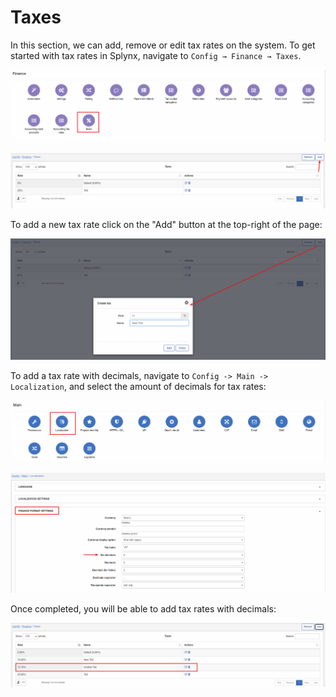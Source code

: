 Taxes
=============
In this section, we can add, remove or edit tax rates on the system. To get started with tax rates in Splynx, navigate to `Config → Finance → Taxes`.

![Main menu](icon.png)

![List](list.png)

To add a new tax rate click on the "Add" button at the top-right of the page:

![add](add.png)

To add a tax rate with decimals, navigate to `Config -> Main -> Localization`, and select the amount of decimals for tax rates:

![Localization](localization.png)

![Decimals](finance_format_setings.png)

Once completed, you will be able to add tax rates with decimals:

![add2](add2.png)
